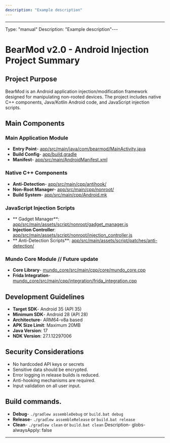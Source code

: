 ```yaml
---
description: "Example description"
---
```


---
Type: "manual"
Description: "Example description"---
# BearMod v2.0 - Android Injection Project Summary

## Project Purpose
BearMod is an Android application injection/modification framework designed for manipulating non-rooted devices. The project includes native C++ components, Java/Kotlin Android code, and JavaScript injection scripts.

## Main Components

### Main Application Module
- **Entry Point**- [app/src/main/java/com/bearmod/MainActivity.java](mdc:app/src/main/java/com/bearmod/MainActivity.java)
- **Build Config**- [app/build.gradle](mdc:app/build.gradle)
- **Manifest**- [app/src/main/AndroidManifest.xml](mdc:app/src/main/AndroidManifest.xml)

### Native C++ Components
- **Anti-Detection**- [app/src/main/cpp/antihook/](mdc:app/src/main/cpp/antihook/)
- **Non-Root Manager**- [app/src/main/cpp/nonroot/](mdc:app/src/main/cpp/nonroot/)
- **Build System**- [app/src/main/cpp/Android.mk](mdc:app/src/main/cpp/Android.mk)

### JavaScript Injection Scripts
- ** Gadget Manager**: [app/src/main/assets/script/nonroot/gadget_manager.js](mdc:app/src/main/assets/script/nonroot/gadget_manager.js)
- **Injection Controller**: [app/src/main/assets/script/nonroot/injection_controller.js](mdc:app/src/main/assets/script/nonroot/injection_controller.js)
- ** Anti-Detection Scripts**: [app/src/main/assets/script/patches/anti-detection/](mdc:app/src/main/assets/script/patches/anti-detection/)

### Mundo Core Module // Future update
- **Core Library**- [mundo_core/src/main/cpp/core/mundo_core.cpp](mdc:mundo_core/src/main/cpp/core/mundo_core.cpp)
- **Frida Integration**- [mundo_core/src/main/cpp/integration/frida_integration.cpp](mdc:mundo_core/src/main/cpp/integration/frida_integration.cpp)

## Development Guidelines
- **Target SDK**- Android 35 (API 35)
- **Minimum SDK**- Android 28 (API 28)
- **Architecture**- ARM64-v8a based
- **APK Size Limit**: Maximum 20MB
- **Java Version**: 17
- **NDK Version**: 27.1.12297006

## Security Considerations
- No hardcoded API keys or secrets
- Sensitive data should be encrypted.
- Error logging in release builds is reduced.
- Anti-hooking mechanisms are required.
- Input validation on all user input.

## Build commands.
- **Debug**- `./gradlew assembleDebug` or `build.bat debug`
- **Release**- `./gradlew assembleRelease` or `build.bat release`
- **Clean**- `./gradlew clean` or `build.bat clean`
Description-
globs-
alwaysApply: false
---